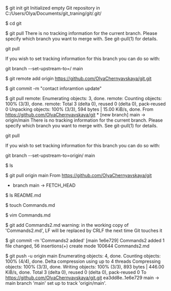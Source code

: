 $ git init git
Initialized empty Git repository in C:/Users/Olya/Documents/git_traning/git/.git/

$ cd git

$ git pull
There is no tracking information for the current branch.
Please specify which branch you want to merge with.
See git-pull(1) for details.

git pull <remote> <branch>

 If you wish to set tracking information for this branch you can do so with:

git branch --set-upstream-to=<remote>/<branch> main


$ git remote add origin https://github.com/OlyaChernyavskaya/git.git

 $ git commit -m "contact inforamtion update"

$ git pull
	  remote: Enumerating objects: 3, done.
	  remote: Counting objects: 100% (3/3), done.
	  remote: Total 3 (delta 0), reused 0 (delta 0), pack-reused 0
	  Unpacking objects: 100% (3/3), 594 bytes | 15.00 KiB/s, done.
	  From https://github.com/OlyaChernyavskaya/git
	   * [new branch]      main       -> origin/main
	   There is no tracking information for the current branch.
	   Please specify which branch you want to merge with.
	   See git-pull(1) for details.

git pull <remote> <branch>

If you wish to set tracking information for this branch you can do so with:

git branch --set-upstream-to=origin/<branch> main



$ ls


$ git pull origin main
From https://github.com/OlyaChernyavskaya/git
 * branch            main       -> FETCH_HEAD


$ ls
README.md


$ touch Commands.md


$ vim Commands.md
      
$ git add Commands2.md
warning: in the working copy of 'Commands2.md', LF will be replaced by CRLF the next time Git touches it


$ git commit -m 'Commands2 added'
[main 1e6e729] Commands2 added
 1 file changed, 56 insertions(+)
 create mode 100644 Commands2.md


$ git push -u origin main
Enumerating objects: 4, done.
Counting objects: 100% (4/4), done.
Delta compression using up to 4 threads
Compressing objects: 100% (3/3), done.
Writing objects: 100% (3/3), 893 bytes | 446.00 KiB/s, done.
Total 3 (delta 0), reused 0 (delta 0), pack-reused 0
To https://github.com/OlyaChernyavskaya/git.git
   ea3dd8e..1e6e729  main -> main
branch 'main' set up to track 'origin/main'.
